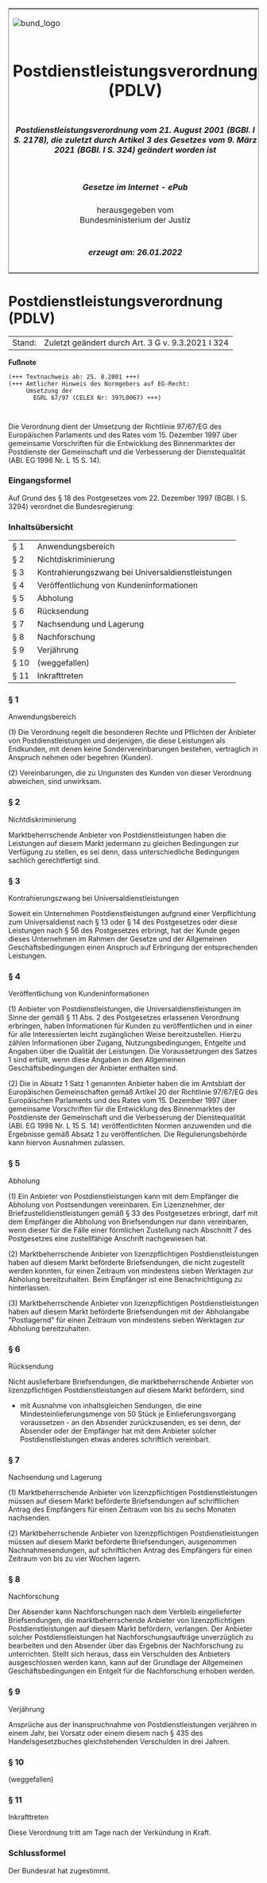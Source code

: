 <span id="DECKBLATT.html"></span>

<table border="0" frame="border" width="100%">

<tr valign="top">

<td align="left">

![bund\_logo](BfJ_2021_Web_de_de.gif)

</td>

<td align="right">

 

</td>

</tr>

<tr align="center" valign="middle">

<td colspan="2">

# Postdienstleistungsverordnung (PDLV)

</td>

</tr>

<tr align="center" valign="middle">

<td colspan="2">

##### Postdienstleistungsverordnung vom 21. August 2001 (BGBl. I S. 2178), die zuletzt durch Artikel 3 des Gesetzes vom 9. März 2021 (BGBl. I S. 324) geändert worden ist

</td>

</tr>

<tr align="center" valign="middle">

<td colspan="2">

  
  

##### Gesetze im Internet - ePub  
  
herausgegeben vom  
Bundesministerium der Justiz

</td>

</tr>

<tr align="center" valign="bottom">

<td colspan="2">

  
  

##### erzeugt am: 26.01.2022

</td>

</tr>

</table>

<span id="BJNR217800001.html"></span>

# Postdienstleistungsverordnung (PDLV)

<div>

<div class="jnhtml">

|        |                                                   |
| ------ | ------------------------------------------------- |
| Stand: | Zuletzt geändert durch Art. 3 G v. 9.3.2021 I 324 |

</div>

</div>

<div>

  
**Fußnote**

<div class="jnhtml">

<div>

<div class="jurAbsatz">

  

``` 
(+++ Textnachweis ab: 25. 8.2001 +++)
(+++ Amtlicher Hinweis des Normgebers auf EG-Recht:
     Umsetzung der
       EGRL 67/97 (CELEX Nr: 397L0067) +++)

 
```

Die Verordnung dient der Umsetzung der Richtlinie 97/67/EG des
Europäischen Parlaments und des Rates vom 15. Dezember 1997 über
gemeinsame Vorschriften für die Entwicklung des Binnenmarktes der
Postdienste der Gemeinschaft und die Verbesserung der Dienstequalität
(ABl. EG 1998 Nr. L 15 S. 14).

</div>

</div>

</div>

</div>

<span id="BJNR217800001BJNE001300000.html"></span>

### Eingangsformel  

<div>

<div class="jnhtml">

<div>

<div class="jurAbsatz">

Auf Grund des § 18 des Postgesetzes vom 22. Dezember 1997 (BGBl. I S.
3294) verordnet die Bundesregierung:

</div>

</div>

</div>

</div>

<span id="BJNR217800001BJNE000101119.html"></span>

### Inhaltsübersicht  

<div>

<div class="jnhtml">

<div>

<div class="jurAbsatz">

|      |                                                   |
| :--- | :------------------------------------------------ |
| § 1  | Anwendungsbereich                                 |
| § 2  | Nichtdiskriminierung                              |
| § 3  | Kontrahierungszwang bei Universaldienstleistungen |
| § 4  | Veröffentlichung von Kundeninformationen          |
| § 5  | Abholung                                          |
| § 6  | Rücksendung                                       |
| § 7  | Nachsendung und Lagerung                          |
| § 8  | Nachforschung                                     |
| § 9  | Verjährung                                        |
| § 10 | (weggefallen)                                     |
| § 11 | Inkrafttreten                                     |

</div>

</div>

</div>

</div>

<span id="BJNR217800001BJNE000200000.html"></span>

### § 1  
Anwendungsbereich

<div>

<div class="jnhtml">

<div>

<div class="jurAbsatz">

(1) Die Verordnung regelt die besonderen Rechte und Pflichten der
Anbieter von Postdienstleistungen und derjenigen, die diese Leistungen
als Endkunden, mit denen keine Sondervereinbarungen bestehen,
vertraglich in Anspruch nehmen oder begehren (Kunden).

</div>

<div class="jurAbsatz">

(2) Vereinbarungen, die zu Ungunsten des Kunden von dieser Verordnung
abweichen, sind unwirksam.

</div>

</div>

</div>

</div>

<span id="BJNR217800001BJNE000300000.html"></span>

### § 2  
Nichtdiskriminierung

<div>

<div class="jnhtml">

<div>

<div class="jurAbsatz">

Marktbeherrschende Anbieter von Postdienstleistungen haben die
Leistungen auf diesem Markt jedermann zu gleichen Bedingungen zur
Verfügung zu stellen, es sei denn, dass unterschiedliche Bedingungen
sachlich gerechtfertigt sind.

</div>

</div>

</div>

</div>

<span id="BJNR217800001BJNE000400000.html"></span>

### § 3  
Kontrahierungszwang bei Universaldienstleistungen

<div>

<div class="jnhtml">

<div>

<div class="jurAbsatz">

Soweit ein Unternehmen Postdienstleistungen aufgrund einer Verpflichtung
zum Universaldienst nach § 13 oder § 14 des Postgesetzes oder diese
Leistungen nach § 56 des Postgesetzes erbringt, hat der Kunde gegen
dieses Unternehmen im Rahmen der Gesetze und der Allgemeinen
Geschäftsbedingungen einen Anspruch auf Erbringung der entsprechenden
Leistungen.

</div>

</div>

</div>

</div>

<span id="BJNR217800001BJNE000500000.html"></span>

### § 4  
Veröffentlichung von Kundeninformationen

<div>

<div class="jnhtml">

<div>

<div class="jurAbsatz">

(1) Anbieter von Postdienstleistungen, die Universaldienstleistungen im
Sinne der gemäß § 11 Abs. 2 des Postgesetzes erlassenen Verordnung
erbringen, haben Informationen für Kunden zu veröffentlichen und in
einer für alle Interessierten leicht zugänglichen Weise bereitzustellen.
Hierzu zählen Informationen über Zugang, Nutzungsbedingungen, Entgelte
und Angaben über die Qualität der Leistungen. Die Voraussetzungen des
Satzes 1 sind erfüllt, wenn diese Angaben in den Allgemeinen
Geschäftsbedingungen der Anbieter enthalten sind.

</div>

<div class="jurAbsatz">

(2) Die in Absatz 1 Satz 1 genannten Anbieter haben die im Amtsblatt der
Europäischen Gemeinschaften gemäß Artikel 20 der Richtlinie 97/67/EG des
Europäischen Parlaments und des Rates vom 15. Dezember 1997 über
gemeinsame Vorschriften für die Entwicklung des Binnenmarktes der
Postdienste der Gemeinschaft und die Verbesserung der Dienstequalität
(ABl. EG 1998 Nr. L 15 S. 14) veröffentlichten Normen anzuwenden und die
Ergebnisse gemäß Absatz 1 zu veröffentlichen. Die Regulierungsbehörde
kann hiervon Ausnahmen zulassen.

</div>

</div>

</div>

</div>

<span id="BJNR217800001BJNE000600000.html"></span>

### § 5  
Abholung

<div>

<div class="jnhtml">

<div>

<div class="jurAbsatz">

(1) Ein Anbieter von Postdienstleistungen kann mit dem Empfänger die
Abholung von Postsendungen vereinbaren. Ein Lizenznehmer, der
Briefzustelldienstleistungen gemäß § 33 des Postgesetzes erbringt, darf
mit dem Empfänger die Abholung von Briefsendungen nur dann vereinbaren,
wenn dieser für die Fälle einer förmlichen Zustellung nach Abschnitt 7
des Postgesetzes eine zustellfähige Anschrift nachgewiesen hat.

</div>

<div class="jurAbsatz">

(2) Marktbeherrschende Anbieter von lizenzpflichtigen
Postdienstleistungen haben auf diesem Markt beförderte Briefsendungen,
die nicht zugestellt werden konnten, für einen Zeitraum von mindestens
sieben Werktagen zur Abholung bereitzuhalten. Beim Empfänger ist eine
Benachrichtigung zu hinterlassen.

</div>

<div class="jurAbsatz">

(3) Marktbeherrschende Anbieter von lizenzpflichtigen
Postdienstleistungen haben auf diesem Markt beförderte Briefsendungen
mit der Abholangabe "Postlagernd" für einen Zeitraum von mindestens
sieben Werktagen zur Abholung bereitzuhalten.

</div>

</div>

</div>

</div>

<span id="BJNR217800001BJNE000700000.html"></span>

### § 6  
Rücksendung

<div>

<div class="jnhtml">

<div>

<div class="jurAbsatz">

Nicht auslieferbare Briefsendungen, die marktbeherrschende Anbieter von
lizenzpflichtigen Postdienstleistungen auf diesem Markt befördern, sind
- mit Ausnahme von inhaltsgleichen Sendungen, die eine
Mindesteinlieferungsmenge von 50 Stück je Einlieferungsvorgang
voraussetzen - an den Absender zurückzusenden, es sei denn, der Absender
oder der Empfänger hat mit dem Anbieter solcher Postdienstleistungen
etwas anderes schriftlich vereinbart.

</div>

</div>

</div>

</div>

<span id="BJNR217800001BJNE000800000.html"></span>

### § 7  
Nachsendung und Lagerung

<div>

<div class="jnhtml">

<div>

<div class="jurAbsatz">

(1) Marktbeherrschende Anbieter von lizenzpflichtigen
Postdienstleistungen müssen auf diesem Markt beförderte Briefsendungen
auf schriftlichen Antrag des Empfängers für einen Zeitraum von bis zu
sechs Monaten nachsenden.

</div>

<div class="jurAbsatz">

(2) Marktbeherrschende Anbieter von lizenzpflichtigen
Postdienstleistungen müssen auf diesem Markt beförderte Briefsendungen,
ausgenommen Nachnahmesendungen, auf schriftlichen Antrag des Empfängers
für einen Zeitraum von bis zu vier Wochen lagern.

</div>

</div>

</div>

</div>

<span id="BJNR217800001BJNE000900000.html"></span>

### § 8  
Nachforschung

<div>

<div class="jnhtml">

<div>

<div class="jurAbsatz">

Der Absender kann Nachforschungen nach dem Verbleib eingelieferter
Briefsendungen, die marktbeherrschende Anbieter von lizenzpflichtigen
Postdienstleistungen auf diesem Markt befördern, verlangen. Der Anbieter
solcher Postdienstleistungen hat Nachforschungsaufträge unverzüglich zu
bearbeiten und den Absender über das Ergebnis der Nachforschung zu
unterrichten. Stellt sich heraus, dass ein Verschulden des Anbieters
ausgeschlossen werden kann, kann auf der Grundlage der Allgemeinen
Geschäftsbedingungen ein Entgelt für die Nachforschung erhoben werden.

</div>

</div>

</div>

</div>

<span id="BJNR217800001BJNE001000000.html"></span>

### § 9  
Verjährung

<div>

<div class="jnhtml">

<div>

<div class="jurAbsatz">

Ansprüche aus der Inanspruchnahme von Postdienstleistungen verjähren in
einem Jahr, bei Vorsatz oder einem diesem nach § 435 des
Handelsgesetzbuches gleichstehenden Verschulden in drei Jahren.

</div>

</div>

</div>

</div>

<span id="BJNR217800001BJNE001102119.html"></span>

### § 10  
(weggefallen)

<span id="BJNR217800001BJNE001200000.html"></span>

### § 11  
Inkrafttreten

<div>

<div class="jnhtml">

<div>

<div class="jurAbsatz">

Diese Verordnung tritt am Tage nach der Verkündung in Kraft.

</div>

</div>

</div>

</div>

<span id="BJNR217800001BJNE001400000.html"></span>

### Schlussformel  

<div>

<div class="jnhtml">

<div>

<div class="jurAbsatz">

Der Bundesrat hat zugestimmt.

</div>

</div>

</div>

</div>
